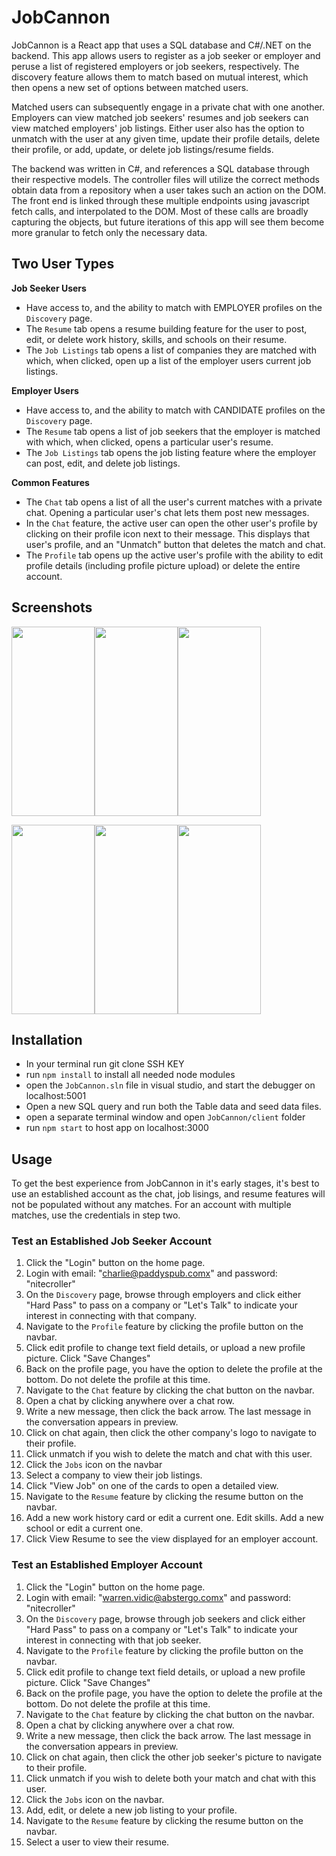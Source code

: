 # JobCannon

JobCannon is a React app that uses a SQL database and C#/.NET on the backend. This app allows users to register as a job seeker or employer and peruse a list of registered employers or job seekers, respectively. The discovery feature allows them to match based on mutual interest, which then opens a new set of options between matched users.

Matched users can subsequently engage in a private chat with one another. Employers can view matched job seekers' resumes and job seekers can view matched employers' job listings. Either user also has the option to unmatch with the user at any given time, update their profile details, delete their profile, or add, update, or delete job listings/resume fields.

The backend was written in C#, and references a SQL database through their respective models. The controller files will utilize the correct methods obtain data from a repository when a user takes such an action on the DOM. The front end is linked through these multiple endpoints using javascript fetch calls, and interpolated to the DOM. Most of these calls are broadly capturing the objects, but future iterations of this app will see them become more granular to fetch only the necessary data.

## Two User Types

**Job Seeker Users** 
- Have access to, and the ability to match with EMPLOYER profiles on the `Discovery` page. 
- The `Resume` tab opens a resume building feature for the user to post, edit, or delete work history, skills, and schools on their resume. 
- The `Job Listings` tab opens a list of companies they are matched with which, when clicked, open up a list of the employer users current job listings.

**Employer Users** 
- Have access to, and the ability to match with CANDIDATE profiles on the `Discovery` page. 
- The `Resume` tab opens a list of job seekers that the employer is matched with which, when clicked, opens a particular user's resume. 
- The `Job Listings` tab opens the job listing feature where the employer can post, edit, and delete job listings.

**Common Features**
- The `Chat` tab opens a list of all the user's current matches with a private chat. Opening a particular user's chat lets them post new messages.
- In the `Chat` feature, the active user can open the other user's profile by clicking on their profile icon next to their message. This displays that user's profile, and an "Unmatch" button that deletes the match and chat.
- The `Profile` tab opens up the active user's profile with the ability to edit profile details (including profile picture upload) or delete the entire account.

## Screenshots

<img src="https://res.cloudinary.com/dhduglm4j/image/upload/v1618952347/discovery_ooimgr.png" height="303" width="133"><img src="https://res.cloudinary.com/dhduglm4j/image/upload/v1618952347/chats_bhjhq4.png" height="303" width="133"><img src="https://res.cloudinary.com/dhduglm4j/image/upload/v1618952347/chat-private_ga14uj.png" height="303" width="133">

<img src="https://res.cloudinary.com/dhduglm4j/image/upload/v1597609608/techtok/resume-sample_cfitg4.png" height="303" width="133"><img src="https://res.cloudinary.com/dhduglm4j/image/upload/v1618952347/job-listings_lbota6.png" height="303" width="133"><img src="https://res.cloudinary.com/dhduglm4j/image/upload/v1618952256/Job-Listing-Creater_dkdeax.png" height="303" width="133">

## Installation

- In your terminal run git clone SSH KEY
- run `npm install` to install all needed node modules
- open the `JobCannon.sln` file in visual studio, and start the debugger on localhost:5001
- Open a new SQL query and run both the Table data and seed data files.
- open a separate terminal window and open `JobCannon/client` folder
- run `npm start` to host app on localhost:3000

## Usage

To get the best experience from JobCannon in it's early stages, it's best to use an established account as the chat, job lisings, and resume features will not be populated without any matches. For an account with multiple matches, use the credentials in step two.

### Test an Established Job Seeker Account

1. Click the "Login" button on the home page.
2. Login with email: "charlie@paddyspub.comx" and password: "nitecroller"
3. On the `Discovery` page, browse through employers and click either "Hard Pass" to pass on a company or "Let's Talk" to indicate your interest in connecting with that company.
4. Navigate to the `Profile` feature by clicking the profile button on the navbar.
5. Click edit profile to change text field details, or upload a new profile picture. Click "Save Changes"
6. Back on the profile page, you have the option to delete the profile at the bottom. Do not delete the profile at this time.
7. Navigate to the `Chat` feature by clicking the chat button on the navbar.
8. Open a chat by clicking anywhere over a chat row.
9. Write a new message, then click the back arrow. The last message in the conversation appears in preview.
10. Click on chat again, then click the other company's logo to navigate to their profile.
11. Click unmatch if you wish to delete the match and chat with this user.
12. Click the `Jobs` icon on the navbar
13. Select a company to view their job listings.
14. Click "View Job" on one of the cards to open a detailed view.
15. Navigate to the `Resume` feature by clicking the resume button on the navbar.
16. Add a new work history card or edit a current one. Edit skills. Add a new school or edit a current one.
17. Click View Resume to see the view displayed for an employer account.


### Test an Established Employer Account

1. Click the "Login" button on the home page.
2. Login with email: "warren.vidic@abstergo.comx" and password: "nitecroller"
3. On the `Discovery` page, browse through job seekers and click either "Hard Pass" to pass on a company or "Let's Talk" to indicate your interest in connecting with that job seeker.
4. Navigate to the `Profile` feature by clicking the profile button on the navbar.
5. Click edit profile to change text field details, or upload a new profile picture. Click "Save Changes"
6. Back on the profile page, you have the option to delete the profile at the bottom. Do not delete the profile at this time.
7. Navigate to the `Chat` feature by clicking the chat button on the navbar.
8. Open a chat by clicking anywhere over a chat row.
9. Write a new message, then click the back arrow. The last message in the conversation appears in preview.
10. Click on chat again, then click the other job seeker's picture to navigate to their profile.
11. Click unmatch if you wish to delete both your match and chat with this user.
12. Click the `Jobs` icon on the navbar.
13. Add, edit, or delete a new job listing to your profile.
14. Navigate to the `Resume` feature by clicking the resume button on the navbar.
15. Select a user to view their resume.
